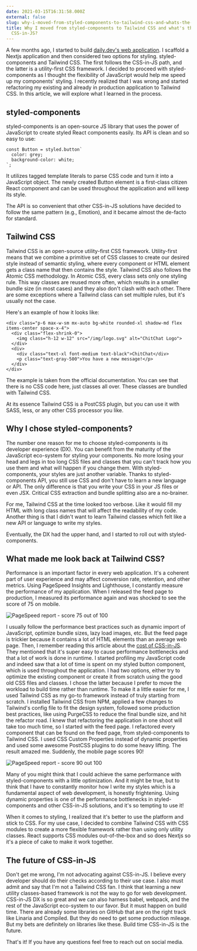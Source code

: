 ```yaml
---
date: 2021-03-15T16:31:58.000Z
external: false
slug: why-i-moved-from-styled-components-to-tailwind-css-and-whats-the-future-of-css-in-js
title: Why I moved from styled-components to Tailwind CSS and what's the future of
  CSS-in-JS?
---
```


A few months ago, I started to build [daily.dev's web application](https://app.daily.dev/). I scaffold a Nextjs application and then considered two options for styling. styled-components and Tailwind CSS. The first follows the CSS-in-JS path, and the latter is a utility-first CSS framework. I decided to proceed with styled-components as I thought the flexibility of JavaScript would help me speed up my components' styling. I recently realized that I was wrong and started refactoring my existing and already in production application to Tailwind CSS. In this article, we will explore what I learned in the process.

## styled-components

styled-components is an open-source JS library that uses the power of JavaScript to create styled React components easily. Its API is clean and so easy to use:
```
const Button = styled.button`
  color: grey;
  background-color: white;
`;
```

It utilizes tagged template literals to parse CSS code and turn it into a JavaScript object. The newly created Button element is a first-class citizen React component and can be used throughout the application and will keep its style.

The API is so convenient that other CSS-in-JS solutions have decided to follow the same pattern (e.g., Emotion), and it became almost the de-facto for standard. 

## Tailwind CSS

Tailwind CSS is an open-source utility-first CSS framework. Utility-first means that we combine a primitive set of CSS classes to create our desired style instead of semantic styling, where every component or HTML element gets a class name that then contains the style. Tailwind CSS also follows the Atomic CSS methodology. In Atomic CSS, every class sets only one styling rule. This way classes are reused more often, which results in a smaller bundle size (in most cases) and they also don't clash with each other. There are some exceptions where a Tailwind class can set multiple rules, but it's usually not the case.

Here's an example of how it looks like:
```
<div class="p-6 max-w-sm mx-auto bg-white rounded-xl shadow-md flex items-center space-x-4">
  <div class="flex-shrink-0">
    <img class="h-12 w-12" src="/img/logo.svg" alt="ChitChat Logo">
  </div>
  <div>
    <div class="text-xl font-medium text-black">ChitChat</div>
    <p class="text-gray-500">You have a new message!</p>
  </div>
</div>
```
 The example is taken from the official documentation. You can see that there is no CSS code here, just classes all over. These classes are bundled with Tailwind CSS.

At its essence Tailwind CSS is a PostCSS plugin, but you can use it with SASS, less, or any other CSS processor you like. 

## Why I chose styled-components?

The number one reason for me to choose styled-components is its developer experience (DX). You can benefit from the maturity of the JavaScript eco-system for styling your components. No more losing your head and legs in too long CSS files and classes that you can't track how you use them and what will happen if you change them. With styled-components, your styles are just another variable. Thanks to styled-components API, you still use CSS and don't have to learn a new language or API. The only difference is that you write your CSS in your JS files or even JSX. Critical CSS extraction and bundle splitting also are a no-brainer. 

For me, Tailwind CSS at the time looked too verbose. Like it would fill my HTML with long class names that will affect the readability of my code. Another thing is that I didn't want to learn Tailwind classes which felt like a new API or language to write my styles.

Eventually, the DX had the upper hand, and I started to roll out with styled-components.

## What made me look back at Tailwind CSS?

Performance is an important factor in every web application. It's a coherent part of user experience and may affect conversion rate, retention, and other metrics. Using PageSpeed Insights and Lighthouse, I constantly measure the performance of my application. When I released the feed page to production, I measured its performance again and was shocked to see the score of 75 on mobile.

![PageSpeed report - score 75 out of 100](https://cdn.hashnode.com/res/hashnode/image/upload/v1615733518060/McuJ1qkne.png)

I usually follow the performance best practices such as dynamic import of JavaScript, optimize bundle sizes, lazy load images, etc. But the feed page is trickier because it contains a lot of HTML elements than an average web page. Then, I remember reading this article about the [cost of CSS-in-JS](https://itnext.io/how-to-increase-css-in-js-performance-by-175x-f30ddeac6bce). They mentioned that it's super easy to cause performance bottlenecks and that a lot of work is done in runtime. I started profiling my JavaScript code and indeed saw that a lot of time is spent on my styled button component, which is used throughout the application. I had two options, either try to optimize the existing component or create it from scratch using the good old CSS files and classes. I chose the latter because I prefer to move the workload to build time rather than runtime. To make it a little easier for me, I used Tailwind CSS as my go-to framework instead of truly starting from scratch. I installed Tailwind CSS from NPM, applied a few changes to Tailwind's config file to fit the design system, followed some production best practices, like using PurgeCSS to reduce the final bundle size, and hit the refactor road. I knew that refactoring the application in one shoot will take too much time, so I started with the feed page. I refactored every component that can be found on the feed page, from styled-components to Tailwind CSS. I used CSS Custom Properties instead of dynamic properties and used some awesome PostCSS plugins to do some heavy lifting. The result amazed me. Suddenly, the mobile page scores 90!

![PageSpeed report - score 90 out 100](https://cdn.hashnode.com/res/hashnode/image/upload/v1615733500436/QA33_9ptP.png)

Many of you might think that I could achieve the same performance with styled-components with a little optimization. And it might be true, but to think that I have to constantly monitor how I write my styles which is a fundamental aspect of web development, is honestly frightening. Using dynamic properties is one of the performance bottlenecks in styled-components and other CSS-in-JS solutions, and it's so tempting to use it!

When it comes to styling, I realized that it's better to use the platform and stick to CSS. For my use case, I decided to combine Tailwind CSS with CSS modules to create a more flexible framework rather than using only utility classes. React supports CSS modules out-of-the-box and so does Nextjs so it's a piece of cake to make it work together.

## The future of CSS-in-JS

Don't get me wrong, I'm not advocating against CSS-in-JS. I believe every developer should do their checks according to their use case. I also must admit and say that I'm not a Tailwind CSS fan. I think that learning a new utility classes-based framework is not the way to go for web development. CSS-in-JS DX is so great and we can also harness babel, webpack, and the rest of the JavaScript eco-system to our favor. But it must happen on build time. There are already some libraries on GitHub that are on the right track like Linaria and Compiled. But they do need to get some production mileage. But my bets are definitely on libraries like these. Build time CSS-in-JS is the future.

That's it! If you have any questions feel free to reach out on social media.

